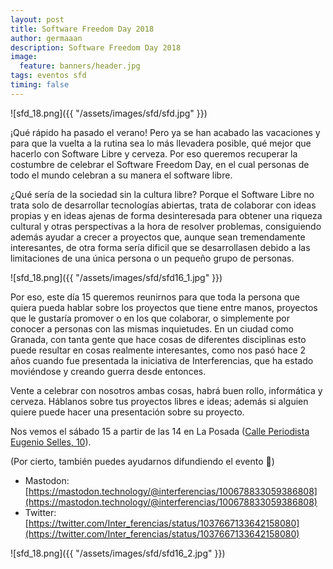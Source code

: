 ```yaml
---
layout: post
title: Software Freedom Day 2018
author: germaaan
description: Software Freedom Day 2018
image:
  feature: banners/header.jpg
tags: eventos sfd
timing: false
---
```


![sfd_18.png]({{ "/assets/images/sfd/sfd.jpg" }})

¡Qué rápido ha pasado el verano! Pero ya se han acabado las vacaciones y para que la vuelta a la rutina sea lo más llevadera posible, qué mejor que hacerlo con Software Libre y cerveza. Por eso queremos recuperar la costumbre de celebrar el Software Freedom Day, en el cual personas de todo el mundo celebran a su manera el software libre.

¿Qué sería de la sociedad sin la cultura libre? Porque el Software Libre no trata solo de desarrollar tecnologías abiertas, trata de colaborar con ideas propias y en ideas ajenas de forma desinteresada para obtener una riqueza cultural y otras perspectivas a la hora de resolver problemas, consiguiendo además ayudar a crecer a proyectos que, aunque sean tremendamente interesantes, de otra forma sería dificil que se desarrollasen debido a las limitaciones de una única persona o un pequeño grupo de personas.

![sfd_18.png]({{ "/assets/images/sfd/sfd16_1.jpg" }})

Por eso, este día 15 queremos reunirnos para que toda la persona que quiera pueda hablar sobre los proyectos que tiene entre manos, proyectos que le gustaría promover o en los que colaborar, o simplemente por conocer a personas con las mismas inquietudes. En un ciudad como Granada, con tanta gente que hace cosas de diferentes disciplinas esto puede resultar en cosas realmente interesantes, como nos pasó hace 2 años cuando fue presentada la iniciativa de Interferencias, que ha estado moviéndose y creando guerra desde entonces.

Vente a celebrar con nosotros ambas cosas, habrá buen rollo, informática y cerveza. Háblanos sobre tus proyectos libres e ideas; además si alguien quiere puede hacer una presentación sobre su proyecto.

Nos vemos el sábado 15 a partir de las 14 en La Posada ([Calle Periodista Eugenio Selles, 10](https://www.openstreetmap.org/#map=19/37.19643/-3.62342)).

(Por cierto, también puedes ayudarnos difundiendo el evento 🌚)
- Mastodon: [https://mastodon.technology/@interferencias/100678833059386808](https://mastodon.technology/@interferencias/100678833059386808)
- Twitter: [https://twitter.com/Inter_ferencias/status/1037667133642158080](https://twitter.com/Inter_ferencias/status/1037667133642158080)

![sfd_18.png]({{ "/assets/images/sfd/sfd16_2.jpg" }})
